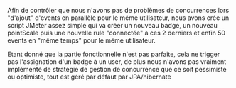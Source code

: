 Afin de contrôler que nous n'avons pas de problèmes de concurrences lors "d'ajout" d'events en parallèle pour le même utilisateur, nous avons crée un script JMeter assez simple qui va créer un nouveau badge, un nouveau pointScale puis une nouvelle rule "connectée" à ces 2 derniers et enfin 50 events en "même temps" pour le même utilisateur.

Etant donné que la partie fonctionnelle n'est pas parfaite, cela ne trigger pas l'assignation d'un badge à un user, de plus nous n'avons pas vraiment implémenté de stratégie de gestion de concurrence que ce soit pessimiste ou optimiste, tout est géré par défaut par JPA/hibernate